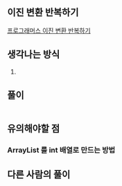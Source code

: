 ## 이진 변환 반복하기
[프로그래머스 이진 변환 반복하기](https://school.programmers.co.kr/tryouts/71856/challenges)

## 생각나는 방식
1. 


## 풀이
~~~java
~~~

## 유의해야할 점
### ArrayList<Integer> 를 int 배열로 만드는 방법

## 다른 사람의 풀이

~~~java
~~~